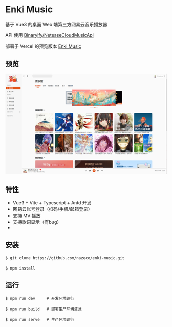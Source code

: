 # Enki Music
基于 Vue3 的桌面 Web 端第三方网易云音乐播放器

API 使用 [Binaryify/NeteaseCloudMusicApi](https://github.com/Binaryify/NeteaseCloudMusicApi)

部署于 Vercel 的预览版本 [Enki Music](https://enki-music.naseko.com)

## 预览
![首页图](./src/assets/readme/01.png)

## 特性
- Vue3 + Vite + Typescript + Antd 开发
- 网易云账号登录（扫码/手机/邮箱登录）
- 支持 MV 播放
- 支持歌词显示（有bug）
- 
## 安装
```shell
$ git clone https://github.com/nazeco/enki-music.git

$ npm install
```

## 运行
```shell
$ npm run dev     # 开发环境运行

$ npm run build   # 部署生产环境资源

$ npm run serve   # 生产环境运行
```